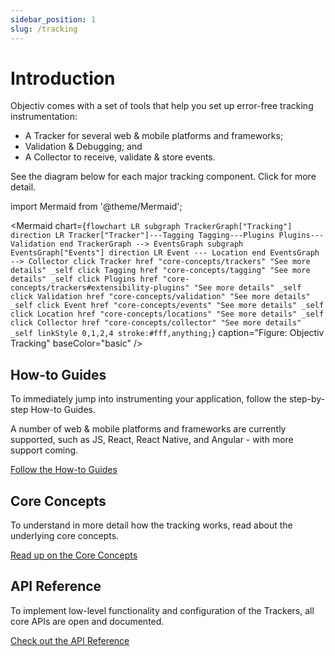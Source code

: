```yaml
---
sidebar_position: 1
slug: /tracking
---
```


# Introduction

Objectiv comes with a set of tools that help you set up error-free tracking instrumentation:
* A Tracker for several web & mobile platforms and frameworks;
* Validation & Debugging; and
* A Collector to receive, validate & store events.

See the diagram below for each major tracking component. Click for more detail.

import Mermaid from '@theme/Mermaid';

<Mermaid chart={`
	flowchart LR
    subgraph TrackerGraph["Tracking"]
      direction LR
      Tracker["Tracker"]---Tagging
      Tagging---Plugins
      Plugins---Validation
    end
    TrackerGraph --> EventsGraph
    subgraph EventsGraph["Events"]
      direction LR
      Event --- Location
    end
    EventsGraph --> Collector
    click Tracker href "core-concepts/trackers" "See more details" _self
    click Tagging href "core-concepts/tagging" "See more details" _self
    click Plugins href "core-concepts/trackers#extensibility-plugins" "See more details" _self
    click Validation href "core-concepts/validation" "See more details" _self
    click Event href "core-concepts/events" "See more details" _self
    click Location href "core-concepts/locations" "See more details" _self
    click Collector href "core-concepts/collector" "See more details" _self
    linkStyle 0,1,2,4 stroke:#fff,anything;
`} caption="Figure: Objectiv Tracking" baseColor="basic" />

## How-to Guides
To immediately jump into instrumenting your application, follow the step-by-step How-to Guides.

A number of web & mobile platforms and frameworks are currently supported, such as JS, React, React Native, 
and Angular - with more support coming.

[Follow the How-to Guides](/tracking/how-to-guides/overview.md)

## Core Concepts
To understand in more detail how the tracking works, read about the underlying core concepts.

[Read up on the Core Concepts](/tracking/core-concepts/overview.md)

## API Reference
To implement low-level functionality and configuration of the Trackers, all core APIs are open and documented. 

[Check out the API Reference](/tracking/api-reference/overview.mdx)